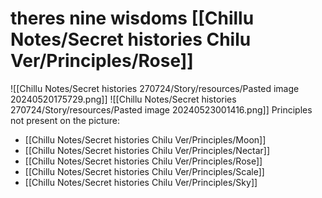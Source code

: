 # theres nine wisdoms [[Chillu Notes/Secret histories Chilu Ver/Principles/Rose]]

![[Chillu Notes/Secret histories 270724/Story/resources/Pasted image 20240520175729.png]]
![[Chillu Notes/Secret histories 270724/Story/resources/Pasted image 20240523001416.png]]
Principles not present on the picture:
- [[Chillu Notes/Secret histories Chilu Ver/Principles/Moon]]
- [[Chillu Notes/Secret histories Chilu Ver/Principles/Nectar]]
- [[Chillu Notes/Secret histories Chilu Ver/Principles/Rose]]
- [[Chillu Notes/Secret histories Chilu Ver/Principles/Scale]]
- [[Chillu Notes/Secret histories Chilu Ver/Principles/Sky]]